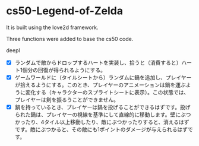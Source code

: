 # cs50-Legend-of-Zelda

It is built using the love2d framework.

Three functions were added to base the cs50 code.

deepl
- [x]  ランダムで敵からドロップするハートを実装し、拾うと（消費すると）ハート1個分の回復が得られるようにする。
- [x]  ゲームワールドに（タイルシートから）ランダムに鍋を追加し、プレイヤーが拾えるようにする。このとき、プレイヤーのアニメーションは鍋を運ぶように変化する（キャラクターのスプライトシートに表示）。この状態では、プレイヤーは剣を振るうことができません。
- [x]  鍋を持っているとき、プレイヤーは鍋を投げることができるはずです。投げられた鍋は、プレイヤーの視線を基準にして直線的に移動します。壁にぶつかったり、4タイル以上移動したり、敵にぶつかったりすると、消えるはずです。敵にぶつかると、その敵にも1ポイントのダメージが与えられるはずです。
